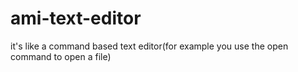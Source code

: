 # ami-text-editor
it's like a command based text editor(for example you use the open command to open a file)
